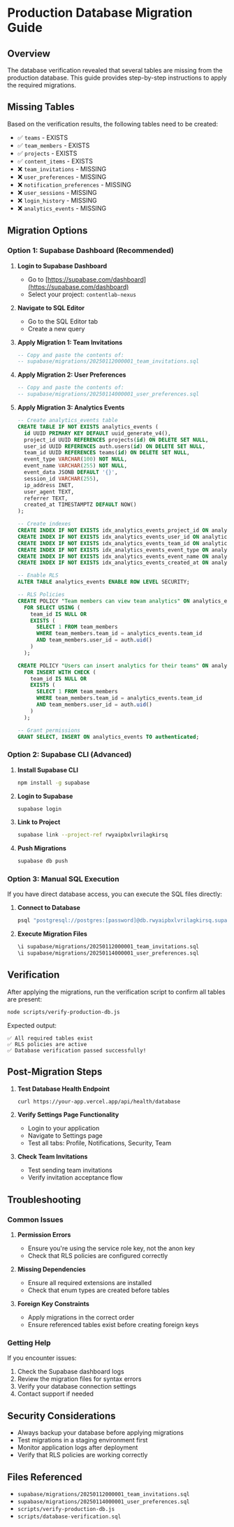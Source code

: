 # Production Database Migration Guide

## Overview

The database verification revealed that several tables are missing from the production database. This guide provides step-by-step instructions to apply the required migrations.

## Missing Tables

Based on the verification results, the following tables need to be created:

- ✅ `teams` - EXISTS
- ✅ `team_members` - EXISTS
- ✅ `projects` - EXISTS
- ✅ `content_items` - EXISTS
- ❌ `team_invitations` - MISSING
- ❌ `user_preferences` - MISSING
- ❌ `notification_preferences` - MISSING
- ❌ `user_sessions` - MISSING
- ❌ `login_history` - MISSING
- ❌ `analytics_events` - MISSING

## Migration Options

### Option 1: Supabase Dashboard (Recommended)

1. **Login to Supabase Dashboard**
   - Go to [https://supabase.com/dashboard](https://supabase.com/dashboard)
   - Select your project: `contentlab-nexus`

2. **Navigate to SQL Editor**
   - Go to the SQL Editor tab
   - Create a new query

3. **Apply Migration 1: Team Invitations**

   ```sql
   -- Copy and paste the contents of:
   -- supabase/migrations/20250112000001_team_invitations.sql
   ```

4. **Apply Migration 2: User Preferences**

   ```sql
   -- Copy and paste the contents of:
   -- supabase/migrations/20250114000001_user_preferences.sql
   ```

5. **Apply Migration 3: Analytics Events**

   ```sql
   -- Create analytics_events table
   CREATE TABLE IF NOT EXISTS analytics_events (
     id UUID PRIMARY KEY DEFAULT uuid_generate_v4(),
     project_id UUID REFERENCES projects(id) ON DELETE SET NULL,
     user_id UUID REFERENCES auth.users(id) ON DELETE SET NULL,
     team_id UUID REFERENCES teams(id) ON DELETE SET NULL,
     event_type VARCHAR(100) NOT NULL,
     event_name VARCHAR(255) NOT NULL,
     event_data JSONB DEFAULT '{}',
     session_id VARCHAR(255),
     ip_address INET,
     user_agent TEXT,
     referrer TEXT,
     created_at TIMESTAMPTZ DEFAULT NOW()
   );

   -- Create indexes
   CREATE INDEX IF NOT EXISTS idx_analytics_events_project_id ON analytics_events(project_id);
   CREATE INDEX IF NOT EXISTS idx_analytics_events_user_id ON analytics_events(user_id);
   CREATE INDEX IF NOT EXISTS idx_analytics_events_team_id ON analytics_events(team_id);
   CREATE INDEX IF NOT EXISTS idx_analytics_events_event_type ON analytics_events(event_type);
   CREATE INDEX IF NOT EXISTS idx_analytics_events_event_name ON analytics_events(event_name);
   CREATE INDEX IF NOT EXISTS idx_analytics_events_created_at ON analytics_events(created_at);

   -- Enable RLS
   ALTER TABLE analytics_events ENABLE ROW LEVEL SECURITY;

   -- RLS Policies
   CREATE POLICY "Team members can view team analytics" ON analytics_events
     FOR SELECT USING (
       team_id IS NULL OR
       EXISTS (
         SELECT 1 FROM team_members
         WHERE team_members.team_id = analytics_events.team_id
         AND team_members.user_id = auth.uid()
       )
     );

   CREATE POLICY "Users can insert analytics for their teams" ON analytics_events
     FOR INSERT WITH CHECK (
       team_id IS NULL OR
       EXISTS (
         SELECT 1 FROM team_members
         WHERE team_members.team_id = analytics_events.team_id
         AND team_members.user_id = auth.uid()
       )
     );

   -- Grant permissions
   GRANT SELECT, INSERT ON analytics_events TO authenticated;
   ```

### Option 2: Supabase CLI (Advanced)

1. **Install Supabase CLI**

   ```bash
   npm install -g supabase
   ```

2. **Login to Supabase**

   ```bash
   supabase login
   ```

3. **Link to Project**

   ```bash
   supabase link --project-ref rwyaipbxlvrilagkirsq
   ```

4. **Push Migrations**
   ```bash
   supabase db push
   ```

### Option 3: Manual SQL Execution

If you have direct database access, you can execute the SQL files directly:

1. **Connect to Database**

   ```bash
   psql "postgresql://postgres:[password]@db.rwyaipbxlvrilagkirsq.supabase.co:5432/postgres"
   ```

2. **Execute Migration Files**
   ```bash
   \i supabase/migrations/20250112000001_team_invitations.sql
   \i supabase/migrations/20250114000001_user_preferences.sql
   ```

## Verification

After applying the migrations, run the verification script to confirm all tables are present:

```bash
node scripts/verify-production-db.js
```

Expected output:

```
✅ All required tables exist
✅ RLS policies are active
✅ Database verification passed successfully!
```

## Post-Migration Steps

1. **Test Database Health Endpoint**

   ```bash
   curl https://your-app.vercel.app/api/health/database
   ```

2. **Verify Settings Page Functionality**
   - Login to your application
   - Navigate to Settings page
   - Test all tabs: Profile, Notifications, Security, Team

3. **Check Team Invitations**
   - Test sending team invitations
   - Verify invitation acceptance flow

## Troubleshooting

### Common Issues

1. **Permission Errors**
   - Ensure you're using the service role key, not the anon key
   - Check that RLS policies are configured correctly

2. **Missing Dependencies**
   - Ensure all required extensions are installed
   - Check that enum types are created before tables

3. **Foreign Key Constraints**
   - Apply migrations in the correct order
   - Ensure referenced tables exist before creating foreign keys

### Getting Help

If you encounter issues:

1. Check the Supabase dashboard logs
2. Review the migration files for syntax errors
3. Verify your database connection settings
4. Contact support if needed

## Security Considerations

- Always backup your database before applying migrations
- Test migrations in a staging environment first
- Monitor application logs after deployment
- Verify that RLS policies are working correctly

## Files Referenced

- `supabase/migrations/20250112000001_team_invitations.sql`
- `supabase/migrations/20250114000001_user_preferences.sql`
- `scripts/verify-production-db.js`
- `scripts/database-verification.sql`
